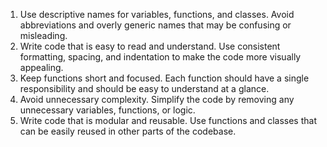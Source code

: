 1. Use descriptive names for variables, functions, and classes. Avoid abbreviations
and overly generic names that may be confusing or misleading.
2. Write code that is easy to read and understand. Use consistent formatting,
spacing, and indentation to make the code more visually appealing.
3. Keep functions short and focused. Each function should have a single
responsibility and should be easy to understand at a glance.
4. Avoid unnecessary complexity. Simplify the code by removing any unnecessary
variables, functions, or logic.
5. Write code that is modular and reusable. Use functions and classes that can be
easily reused in other parts of the codebase.
